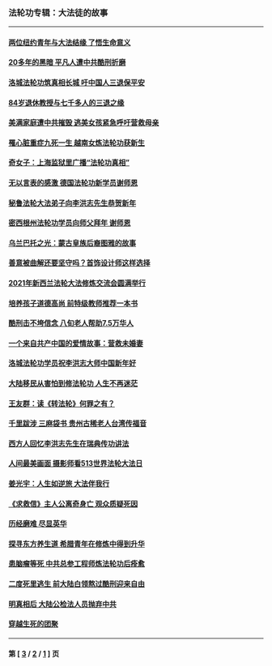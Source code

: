 ### 法轮功专辑：大法徒的故事
---
#### [两位纽约青年与大法结缘 了悟生命意义](../../pages/nf1147481/n14002785.md?06070430) 
#### [20多年的黑暗 平凡人遭中共酷刑折磨](../../pages/nf1147481/n13997976.md?06070430) 
#### [洛城法轮功筑真相长城 吁中国人三退保平安](../../pages/nf1147481/n13892471.md?06070430) 
#### [84岁退休教授与七千多人的三退之缘](../../pages/nf1147481/n13796650.md?06070430) 
#### [美满家庭遭中共摧毁 逃美女孩紧急呼吁营救母亲](../../pages/nf1147481/n13792859.md?06070430) 
#### [罹心脏重症九死一生 越南女炼法轮功获新生](../../pages/nf1147481/n13732766.md?06070430) 
#### [奇女子：上海监狱里广播“法轮功真相”](../../pages/nf1147481/n13726443.md?06070430) 
#### [无以言表的感激 德国法轮功新学员谢师恩](../../pages/nf1147481/n13543790.md?06070430) 
#### [秘鲁法轮大法弟子向李洪志先生恭贺新年](../../pages/nf1147481/n13540182.md?06070430) 
#### [密西根州法轮功学员向师父拜年 谢师恩](../../pages/nf1147481/n13538183.md?06070430) 
#### [乌兰巴托之光：蒙古皇族后裔图雅的故事](../../pages/nf1147481/n13155759.md?06070430) 
#### [善意被曲解还要坚守吗？首饰设计师这样选择](../../pages/nf1147481/n13077575.md?06070430) 
#### [2021年新西兰法轮大法修炼交流会圆满举行](../../pages/nf1147481/n13033149.md?06070430) 
#### [培养孩子道德高尚 前特级教师推荐一本书](../../pages/nf1147481/n12938640.md?06070430) 
#### [酷刑击不垮信念 八旬老人帮助7.5万华人](../../pages/nf1147481/n12880712.md?06070430) 
#### [一个来自共产中国的爱情故事：营救未婚妻](../../pages/nf1147481/n12778386.md?06070430) 
#### [洛城法轮功学员祝李洪志大师中国新年好](../../pages/nf1147481/n12724685.md?06070430) 
#### [大陆移民从害怕到修法轮功 人生不再迷茫](../../pages/nf1147481/n12414325.md?06070430) 
#### [王友群：读《转法轮》何罪之有？](../../pages/nf1147481/n12408647.md?06070430) 
#### [千里跋涉 三麻袋书 贵州古稀老人台湾传福音](../../pages/nf1147481/n12198750.md?06070430) 
#### [西方人回忆李洪志先生在瑞典传功讲法](../../pages/nf1147481/n12099607.md?06070430) 
#### [人间最美画面 摄影师看513世界法轮大法日](../../pages/nf1147481/n12094118.md?06070430) 
#### [姜光宇：人生如逆旅 大法伴我行](../../pages/nf1147481/n12088664.md?06070430) 
#### [《求救信》主人公离奇身亡 观众质疑死因](../../pages/nf1147481/n11845215.md?06070430) 
#### [历经磨难 尽显英华](../../pages/nf1147481/n11723297.md?06070430) 
#### [探寻东方养生道 希腊青年在修炼中得到升华](../../pages/nf1147481/n11494502.md?06070430) 
#### [患脑瘤等死 中共总参工程师炼法轮功后痊愈](../../pages/nf1147481/n11466682.md?06070430) 
#### [二度死里逃生 前大陆白领熬过酷刑迎来自由](../../pages/nf1147481/n11368594.md?06070430) 
#### [明真相后 大陆公检法人员抛弃中共](../../pages/nf1147481/n11358618.md?06070430) 
#### [穿越生死的团聚](../../pages/nf1147481/n11258922.md?06070430) 

---
#### 第 [ [3](./3.md?06070430) / [2](./2.md?06070430) / [1](./1.md?06070430) ] 页
